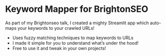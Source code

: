 # Keyword Mapper for BrightonSEO

As part of my Brightonseo talk, I created a mighty Streamlit app which auto-maps your keywords to your crawled URLs! 

+ Uses fuzzy matching techniques to map keywords to URLs
+ I made it simple for you to understand what’s under the hood!
+ Free to use it and tweak in your own projects!

